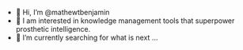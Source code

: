- 👋 Hi, I’m @mathewtbenjamin
- 👀 I am interested in knowledge management tools that superpower prosthetic intelligence.
- 🌱 I’m currently searching for what is next ...
